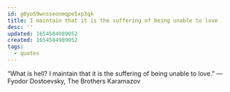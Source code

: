 ```yaml
---
id: g0yo59wnsseonmqpe5xp3qk
title: I maintain that it is the suffering of being unable to love
desc: ''
updated: 1654584989052
created: 1654584989052
tags:
  - quotes
---
```


“What is hell? I maintain that it is the suffering of being unable to love.”
― Fyodor Dostoevsky, The Brothers Karamazov
